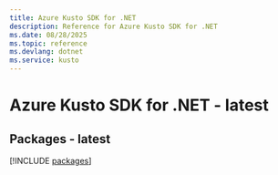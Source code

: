 ```yaml
---
title: Azure Kusto SDK for .NET
description: Reference for Azure Kusto SDK for .NET
ms.date: 08/28/2025
ms.topic: reference
ms.devlang: dotnet
ms.service: kusto
---
```

# Azure Kusto SDK for .NET - latest
## Packages - latest
[!INCLUDE [packages](kusto-index.md)]